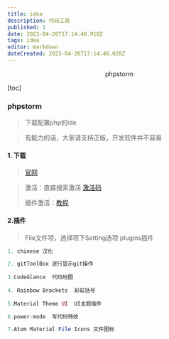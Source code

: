 ```yaml
---
title: idea
description: 代码工具
published: 1
date: 2023-04-26T17:14:48.910Z
tags: idea
editor: markdown
dateCreated: 2023-04-26T17:14:46.028Z
---
```


<center>phpstorm</center>



[toc]



### phpstorm

> 下载配置php的ide

> 有能力的话，大家请支持正版，开发软件并不容易



#### 1. 下载

> [官网](https://www.jetbrains.com/phpstorm/)

> 激活：直接搜索激活  [激活码](https://www.mano100.cn/thread-1942-1-1.html)
>
> 插件激活：[教程](https://laowangblog.com/ide-eval-resetter-jetbrains-trial.html)



#### 2.插件

> File文件项，选择项下Setting选项  plugins插件

```php
1. chinese 汉化

2. gitToolBox 逐行显示git操作
    
3.CodeGlance  代码地图
    
4. Rainbow Brackets  彩虹括号
    
5.Material Theme UI  UI主题插件

6.power-mode  写代码特效

7.Atom Material File Icons 文件图标
```





















